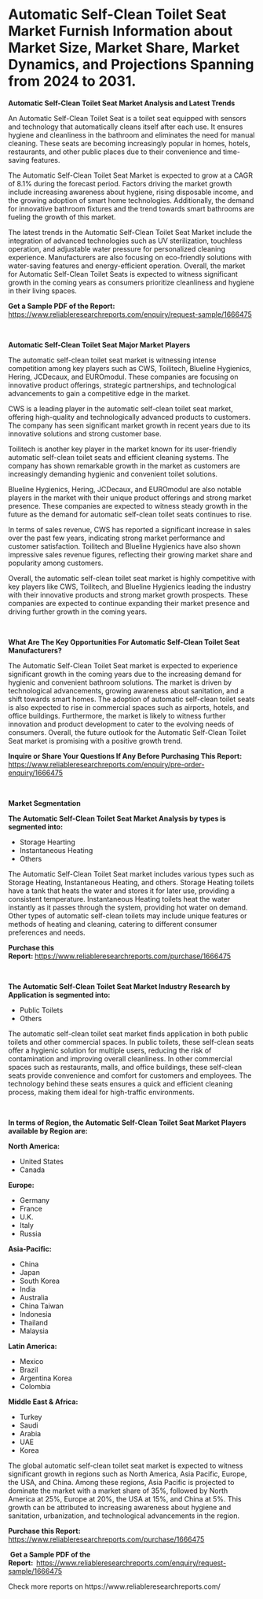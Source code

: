 <p><h1>Automatic Self-Clean Toilet Seat Market Furnish Information about Market Size, Market Share, Market Dynamics, and Projections Spanning from 2024 to 2031.</h1></p><p><strong>Automatic Self-Clean Toilet Seat Market Analysis and Latest Trends</strong></p>
<p><p>An Automatic Self-Clean Toilet Seat is a toilet seat equipped with sensors and technology that automatically cleans itself after each use. It ensures hygiene and cleanliness in the bathroom and eliminates the need for manual cleaning. These seats are becoming increasingly popular in homes, hotels, restaurants, and other public places due to their convenience and time-saving features. </p><p>The Automatic Self-Clean Toilet Seat Market is expected to grow at a CAGR of 8.1% during the forecast period. Factors driving the market growth include increasing awareness about hygiene, rising disposable income, and the growing adoption of smart home technologies. Additionally, the demand for innovative bathroom fixtures and the trend towards smart bathrooms are fueling the growth of this market.</p><p>The latest trends in the Automatic Self-Clean Toilet Seat Market include the integration of advanced technologies such as UV sterilization, touchless operation, and adjustable water pressure for personalized cleaning experience. Manufacturers are also focusing on eco-friendly solutions with water-saving features and energy-efficient operation. Overall, the market for Automatic Self-Clean Toilet Seats is expected to witness significant growth in the coming years as consumers prioritize cleanliness and hygiene in their living spaces.</p></p>
<p><strong>Get a Sample PDF of the Report:&nbsp;</strong> <a href="https://www.reliableresearchreports.com/enquiry/request-sample/1666475">https://www.reliableresearchreports.com/enquiry/request-sample/1666475</a></p>
<p>&nbsp;</p>
<p><strong>Automatic Self-Clean Toilet Seat Major Market Players</strong></p>
<p><p>The automatic self-clean toilet seat market is witnessing intense competition among key players such as CWS, Toilitech, Blueline Hygienics, Hering, JCDecaux, and EUROmodul. These companies are focusing on innovative product offerings, strategic partnerships, and technological advancements to gain a competitive edge in the market.</p><p>CWS is a leading player in the automatic self-clean toilet seat market, offering high-quality and technologically advanced products to customers. The company has seen significant market growth in recent years due to its innovative solutions and strong customer base.</p><p>Toilitech is another key player in the market known for its user-friendly automatic self-clean toilet seats and efficient cleaning systems. The company has shown remarkable growth in the market as customers are increasingly demanding hygienic and convenient toilet solutions.</p><p>Blueline Hygienics, Hering, JCDecaux, and EUROmodul are also notable players in the market with their unique product offerings and strong market presence. These companies are expected to witness steady growth in the future as the demand for automatic self-clean toilet seats continues to rise.</p><p>In terms of sales revenue, CWS has reported a significant increase in sales over the past few years, indicating strong market performance and customer satisfaction. Toilitech and Blueline Hygienics have also shown impressive sales revenue figures, reflecting their growing market share and popularity among customers.</p><p>Overall, the automatic self-clean toilet seat market is highly competitive with key players like CWS, Toilitech, and Blueline Hygienics leading the industry with their innovative products and strong market growth prospects. These companies are expected to continue expanding their market presence and driving further growth in the coming years.</p></p>
<p>&nbsp;</p>
<p><strong>What Are The Key Opportunities For Automatic Self-Clean Toilet Seat Manufacturers?</strong></p>
<p><p>The Automatic Self-Clean Toilet Seat market is expected to experience significant growth in the coming years due to the increasing demand for hygienic and convenient bathroom solutions. The market is driven by technological advancements, growing awareness about sanitation, and a shift towards smart homes. The adoption of automatic self-clean toilet seats is also expected to rise in commercial spaces such as airports, hotels, and office buildings. Furthermore, the market is likely to witness further innovation and product development to cater to the evolving needs of consumers. Overall, the future outlook for the Automatic Self-Clean Toilet Seat market is promising with a positive growth trend.</p></p>
<p><strong>Inquire or Share Your Questions If Any Before Purchasing This Report:</strong> <a href="https://www.reliableresearchreports.com/enquiry/pre-order-enquiry/1666475">https://www.reliableresearchreports.com/enquiry/pre-order-enquiry/1666475</a></p>
<p>&nbsp;</p>
<p><strong>Market Segmentation</strong></p>
<p><strong>The Automatic Self-Clean Toilet Seat Market Analysis by types is segmented into:</strong></p>
<p><ul><li>Storage Hearting</li><li>Instantaneous Heating</li><li>Others</li></ul></p>
<p><p>The Automatic Self-Clean Toilet Seat market includes various types such as Storage Heating, Instantaneous Heating, and others. Storage Heating toilets have a tank that heats the water and stores it for later use, providing a consistent temperature. Instantaneous Heating toilets heat the water instantly as it passes through the system, providing hot water on demand. Other types of automatic self-clean toilets may include unique features or methods of heating and cleaning, catering to different consumer preferences and needs.</p></p>
<p><strong>Purchase this Report:&nbsp;</strong><a href="https://www.reliableresearchreports.com/purchase/1666475">https://www.reliableresearchreports.com/purchase/1666475</a></p>
<p>&nbsp;</p>
<p><strong>The Automatic Self-Clean Toilet Seat Market Industry Research by Application is segmented into:</strong></p>
<p><ul><li>Public Toilets</li><li>Others</li></ul></p>
<p><p>The automatic self-clean toilet seat market finds application in both public toilets and other commercial spaces. In public toilets, these self-clean seats offer a hygienic solution for multiple users, reducing the risk of contamination and improving overall cleanliness. In other commercial spaces such as restaurants, malls, and office buildings, these self-clean seats provide convenience and comfort for customers and employees. The technology behind these seats ensures a quick and efficient cleaning process, making them ideal for high-traffic environments.</p></p>
<p>&nbsp;</p>
<p><strong>In terms of Region, the Automatic Self-Clean Toilet Seat Market Players available by Region are:</strong></p>
<p>
    <p> <strong> North America: </strong>
        <ul>
            <li>United States</li>
            <li>Canada</li>
        </ul>
        </p> 
    <p> <strong> Europe: </strong>
        <ul>
            <li>Germany</li>
            <li>France</li>
            <li>U.K.</li>
            <li>Italy</li>
            <li>Russia</li>
        </ul>
        </p> 
    <p> <strong> Asia-Pacific: </strong>
        <ul>
            <li>China</li>
            <li>Japan</li>
            <li>South Korea</li>
            <li>India</li>
            <li>Australia</li>
            <li>China Taiwan</li>
            <li>Indonesia</li>
            <li>Thailand</li>
            <li>Malaysia</li>
        </ul>
        </p> 
    <p> <strong> Latin America: </strong>
        <ul>
            <li>Mexico</li>
            <li>Brazil</li>
            <li>Argentina Korea</li>
            <li>Colombia</li>
        </ul>
        </p> 
    <p> <strong> Middle East & Africa: </strong>
        <ul>
            <li>Turkey</li>
            <li>Saudi</li>
            <li>Arabia</li>
            <li>UAE</li>
            <li>Korea</li>
        </ul>
    </p>
    </p>
<p><p>The global automatic self-clean toilet seat market is expected to witness significant growth in regions such as North America, Asia Pacific, Europe, the USA, and China. Among these regions, Asia Pacific is projected to dominate the market with a market share of 35%, followed by North America at 25%, Europe at 20%, the USA at 15%, and China at 5%. This growth can be attributed to increasing awareness about hygiene and sanitation, urbanization, and technological advancements in the region.</p></p>
<p><strong>Purchase this Report: </strong><a href="https://www.reliableresearchreports.com/purchase/1666475">https://www.reliableresearchreports.com/purchase/1666475</a></p>
<p>&nbsp;<strong>Get a Sample PDF of the Report:&nbsp;&nbsp;</strong><a href="https://www.reliableresearchreports.com/enquiry/request-sample/1666475">https://www.reliableresearchreports.com/enquiry/request-sample/1666475</a></p>
<p><strong></strong></p>
<p>Check more reports on https://www.reliableresearchreports.com/</p>